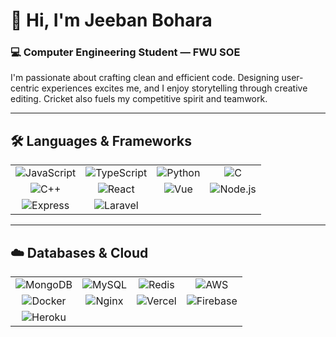 # 👋 Hi, I'm Jeeban Bohara

### 💻 Computer Engineering Student — FWU SOE
I'm passionate about crafting clean and efficient code. Designing user-centric experiences excites me, and I enjoy storytelling through creative editing. Cricket also fuels my competitive spirit and teamwork.

---

## 🛠️ Languages & Frameworks

| | | | |
| :---: | :---: | :---: | :---: |
| ![JavaScript](https://cdn.jsdelivr.net/gh/devicons/devicon/icons/javascript/javascript-original.svg) | ![TypeScript](https://cdn.jsdelivr.net/gh/devicons/devicon/icons/typescript/typescript-original.svg) | ![Python](https://cdn.jsdelivr.net/gh/devicons/devicon/icons/python/python-original.svg) | ![C](https://cdn.jsdelivr.net/gh/devicons/devicon/icons/c/c-original.svg) |
| ![C++](https://cdn.jsdelivr.net/gh/devicons/devicon/icons/cplusplus/cplusplus-original.svg) | ![React](https://cdn.jsdelivr.net/gh/devicons/devicon/icons/react/react-original.svg) | ![Vue](https://cdn.jsdelivr.net/gh/devicons/devicon/icons/vuejs/vuejs-original.svg) | ![Node.js](https://cdn.jsdelivr.net/gh/devicons/devicon/icons/nodejs/nodejs-original.svg) |
| ![Express](https://cdn.jsdelivr.net/gh/devicons/devicon/icons/express/express-original.svg) | ![Laravel](https://cdn.jsdelivr.net/gh/devicons/devicon/icons/laravel/laravel-plain.svg) | | |

---

## ☁️ Databases & Cloud

| | | | |
| :---: | :---: | :---: | :---: |
| ![MongoDB](https://cdn.jsdelivr.net/gh/devicons/devicon/icons/mongodb/mongodb-original.svg) | ![MySQL](https://cdn.jsdelivr.net/gh/devicons/devicon/icons/mysql/mysql-original.svg) | ![Redis](https://cdn.jsdelivr.net/gh/devicons/devicon/icons/redis/redis-original.svg) | ![AWS](https://cdn.jsdelivr.net/gh/devicons/devicon/icons/amazonwebservices/amazonwebservices-original.svg) |
| ![Docker](https://cdn.jsdelivr.net/gh/devicons/devicon/icons/docker/docker-original.svg) | ![Nginx](https://cdn.jsdelivr.net/gh/devicons/devicon/icons/nginx/nginx-original.svg) | ![Vercel](https://cdn.jsdelivr.net/gh/devicons/devicon/icons/vercel/vercel-original.svg) | ![Firebase](https://cdn.jsdelivr.net/gh/devicons/devicon/icons/firebase/firebase-plain.svg) |
| ![Heroku](https://cdn.jsdelivr.net/gh/devicons/devicon/icons/heroku/heroku-original.svg) | | | |
